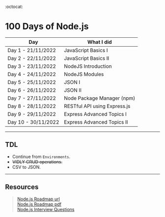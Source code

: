 :octocat:
# 100 Days of Node.js

Day|What I did
------------ | ------------- 
Day 1 - 21/11/2022| JavaScript Basics I
Day 2 - 22/11/2022| JavaScript Basics II
Day 3 - 23/11/2022| NodeJS Introduction
Day 4 - 24/11/2022| NodeJS Modules
Day 5 - 25/11/2022| JSON I
Day 6 - 26/11/2022| JSON II
Day 7 - 27/11/2022| Node Package Manager (npm)
Day 8 - 28/11/2022| RESTful API using Express.js
Day 9 - 29/11/2022| Express Advanced Topics I
Day 10 - 30/11/2022| Express Advanced Topics II

___
## TDL

- Continue from `Environments`.
- ~~VIDLY CRUD operations.~~
- CSV to JSON.
___
## Resources
><a href="https://roadmap.sh/nodejs" target="_blank">Node.js Roadmap url</a>  
><a href="Resources/NodeJS Roadmap.pdf" target="_blank">Node.js Roadmap pdf</a>  
><a href="Resources/NodeJS Interview Questions.pdf" target="_blank">Node.js Interview Questions</a>
